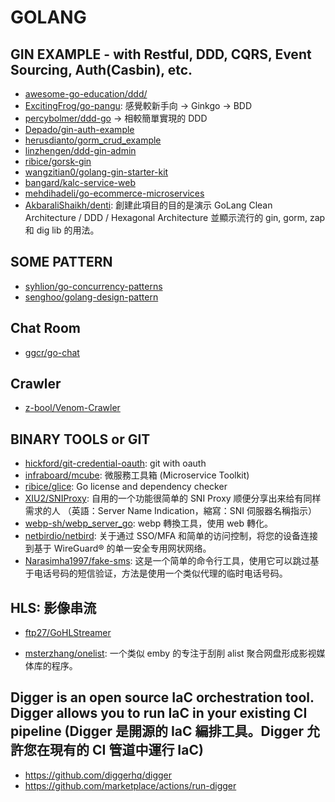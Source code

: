 # GOLANG

## GIN EXAMPLE - with Restful, DDD, CQRS, Event Sourcing, Auth(Casbin), etc.
- [awesome-go-education/ddd/](https://mehdihadeli.github.io/awesome-go-education/ddd/)
- [ExcitingFrog/go-pangu](https://github.com/ExcitingFrog/go-pangu): 感覺較新手向 -> Ginkgo -> BDD
- [percybolmer/ddd-go](https://github.com/percybolmer/ddd-go) -> 相較簡單實現的 DDD
- [Depado/gin-auth-example](https://github.com/Depado/gin-auth-example)
- [herusdianto/gorm_crud_example](https://github.com/herusdianto/gorm_crud_example)
- [linzhengen/ddd-gin-admin](https://github.com/linzhengen/ddd-gin-admin)
- [ribice/gorsk-gin](https://github.com/ribice/gorsk-gin)
- [wangzitian0/golang-gin-starter-kit](https://github.com/wangzitian0/golang-gin-starter-kit)
- [bangard/kalc-service-web](https://github.com/bangard/kalc-service-web)
- [mehdihadeli/go-ecommerce-microservices](https://github.com/mehdihadeli/go-ecommerce-microservices)
- [AkbaraliShaikh/denti](https://github.com/AkbaraliShaikh/denti): 創建此項目的目的是演示 GoLang Clean Architecture / DDD / Hexagonal Architecture 並顯示流行的 gin, gorm, zap 和 dig lib 的用法。

## SOME PATTERN

- [syhlion/go-concurrency-patterns](https://github.com/syhlion/go-concurrency-patterns)
- [senghoo/golang-design-pattern](https://github.com/senghoo/golang-design-pattern)

## Chat Room

- [ggcr/go-chat](https://github.com/ggcr/go-chat/tree/main)

## Crawler

- [z-bool/Venom-Crawler](https://github.com/z-bool/Venom-Crawler)

## BINARY TOOLS or GIT

- [hickford/git-credential-oauth](https://github.com/hickford/git-credential-oauth): git with oauth
- [infraboard/mcube](https://github.com/infraboard/mcube): 微服務工具箱 (Microservice Toolkit)
- [ribice/glice](https://github.com/ribice/glice): Go license and dependency checker
- [XIU2/SNIProxy](https://github.com/XIU2/SNIProxy): 自用的一个功能很简单的 SNI Proxy 顺便分享出来给有同样需求的人 （英語：Server Name Indication，縮寫：SNI 伺服器名稱指示）
- [webp-sh/webp_server_go](https://github.com/webp-sh/webp_server_go): webp 轉換工具，使用 web 轉化。
- [netbirdio/netbird](https://github.com/netbirdio/netbird): 关于通过 SSO/MFA 和简单的访问控制，将您的设备连接到基于 WireGuard® 的单一安全专用网状网络。
- [Narasimha1997/fake-sms](https://github.com/Narasimha1997/fake-sms): 这是一个简单的命令行工具，使用它可以跳过基于电话号码的短信验证，方法是使用一个类似代理的临时电话号码。
## HLS: 影像串流

- [ftp27/GoHLStreamer](https://github.com/ftp27/GoHLStreamer)

- [msterzhang/onelist](https://github.com/msterzhang/onelist): 一个类似 emby 的专注于刮削 alist 聚合网盘形成影视媒体库的程序。

## Digger is an open source IaC orchestration tool. Digger allows you to run IaC in your existing CI pipeline (Digger 是開源的 IaC 編排工具。Digger 允許您在現有的 CI 管道中運行 IaC)

- https://github.com/diggerhq/digger
- https://github.com/marketplace/actions/run-digger
